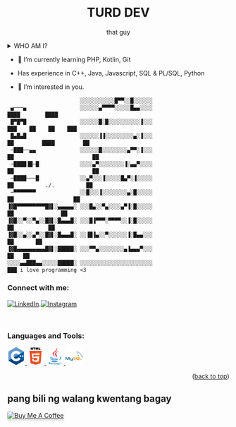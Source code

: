 <a name="readme-top"></a>
 
<br />
<div align="center">
 
  <h1 align="center"> TURD DEV </h1>
  </a>


  <p align="center">
   that guy
    <br />
    </p> </div>

<details>
  <summary>WHO AM I?</summary>

  ### <a id="about-the-project"></a>LUTHER DEAN
  - 👋 Hi, I’m @lutherdev
  - **Name:** Luther Dean Sambeli
  - **Born in:** Philippines  
  - **Educational Status:** 2nd Year Student at FEU Institute of Technology  
  - **Specialization:** Information Technology - Web and Mobile Application
  
</details>

  - 🌱 I’m currently learning PHP, Kotlin, Git
  
  - Has experience in C++, Java, Javascript, SQL & PL/SQL, Python
    
  - 👀 I’m interested in you.


```
                       ░░░░░░░░░░░█▀▀░░█░░░░░░
 ▄───▄                 ░░░░░░▄▀▀▀▀░░░░░█▄▄░░░░                             ████        ████
 █▀█▀█                 ░░░░░░█░█░░░░░░░░░░▐░░░                          ███    ██    ██    ███
 █▄█▄█                 ░░░░░░▐▐░░░░░░░░░▄░▐░░░                        ██         ████         ██
 ─███──▄▄              ░░░░░░█░░░░░░░░▄▀▀░▐░░░                       ██                         ██
 ─████▐█─█             ░░░░▄▀░░░░░░░░▐░▄▄▀░░░░                       ██                         ██
 ─████───█             ░░▄▀░░░▐░░░░░█▄▀░▐░░░░░                        ██          ./.          ██
 ─▀▀▀▀▀▀▀              ░░█░░░▐░░░░░░░░▄░█░░░░░                          ██                   ██
▐▓█▀▀▀▀▀▀▀▀▀█▓▌░▄▄▄▄▄░ ░░░█▄░░▀▄░░░░▄▀▐░█░░░░░                            ██               ██
▐▓█░░▀░░▀▄░░█▓▌░█▄▄▄█░ ░░░█▐▀▀▀░▀▀▀▀░░▐░█░░░░░                              ██           ██
▐▓█░░▄░░▄▀░░█▓▌░█▄▄▄█░ ░░▐█▐▄░░▀░░░░░░▐░█▄▄░░░                              	 ██       ██
▐▓█▄▄▄▄▄▄▄▄▄█▓▌░█████░ ░░░▀▀▄░░░░░░░░▄▐▄▄▄▀░░░                                  ██   ██
░░░░▄▄███▄▄░░░░░█████░ ░░░░░░░░░░░░░░░░░░░░░░░                                    ███ i love programming <3
```

<h3 align="left">Connect with me:</h3>
<p align="left">
    <!-- Uncomment if you want to include LinkedIn -->
    
<a href="https://linkedin.com/in/luther-dean/" target="blank">
    <img align="center" src="https://raw.githubusercontent.com/rahuldkjain/github-profile-readme-generator/master/src/images/icons/Social/linked-in-alt.svg" alt="LinkedIn" height="30" width="40" />
    </a>
    
<a href="https://instagram.com/luther.jpeg" target="blank">
    <img align="center" src="https://raw.githubusercontent.com/rahuldkjain/github-profile-readme-generator/master/src/images/icons/Social/instagram.svg" alt="Instagram" height="30" width="40" />
    </a>
</p>

<br> <!-- This creates spacing between sections -->

<h3 align="left">Languages and Tools:</h3>
<p align="left">
    <a href="https://www.w3schools.com/cpp/" target="_blank" rel="noreferrer">
        <img src="https://raw.githubusercontent.com/devicons/devicon/master/icons/cplusplus/cplusplus-original.svg" alt="C++" width="40" height="40" />
    </a>
    <a href="https://www.w3.org/html/" target="_blank" rel="noreferrer">
        <img src="https://raw.githubusercontent.com/devicons/devicon/master/icons/html5/html5-original-wordmark.svg" alt="HTML5" width="40" height="40" />
    </a>
    <a href="https://www.java.com" target="_blank" rel="noreferrer">
        <img src="https://raw.githubusercontent.com/devicons/devicon/master/icons/java/java-original.svg" alt="Java" width="40" height="40" />
    </a>
    <a href="https://www.mysql.com/" target="_blank" rel="noreferrer">
        <img src="https://raw.githubusercontent.com/devicons/devicon/master/icons/mysql/mysql-original-wordmark.svg" alt="MySQL" width="40" height="40" />
    </a>
</p>


<!--
<p>
    <img src="https://github-readme-stats.vercel.app/api?username=lutherdev&show_icons=true&locale=en" alt="lutherdev" />
</p>



<p>
    <img src="https://github-readme-stats.vercel.app/api/top-langs?username=lutherdev&show_icons=true&locale=en&layout=compact" alt="lutherdev" />
</p>
-->




<!--
Here are the programs I am currently working on 💚

* [![C++][cpp.com]][cpp-url]
* [![Python][python.com]][python-url]
* [![MySQL][Mysql.com]][Mysql-url]
* [![Github][Github.com]][Github-url]
* [![Bootstrap][Bootstrap.com]][Bootstrap-url]
* [![TailwindCSS][TailwindCSS.com]][TailwindCSS-url]
-->
<p align="right">(<a href="#readme-top">back to top</a>)</p>

## pang bili ng walang kwentang bagay

<a href="https://buymeacoffee.com/turd" target="_blank"><img src="https://www.buymeacoffee.com/assets/img/custom_images/purple_img.png" alt="Buy Me A Coffee" style="height: 41px !important;width: 174px !important;box-shadow: 0px 3px 2px 0px rgba(190, 190, 190, 0.5) !important;-webkit-box-shadow: 0px 3px 2px 0px rgba(190, 190, 190, 0.5) !important;" ></a>

[cpp.com]: https://img.shields.io/badge/C++-00599C?style=for-the-badge&logo=c%2B%2B&logoColor=white
[cpp-url]: https://www.cplusplus.com

[python.com]: https://img.shields.io/badge/Python-3776AB?style=for-the-badge&logo=python&logoColor=white
[python-url]: https://www.python.org

[MySQL.com]: https://img.shields.io/badge/MySQL-00000F?style=for-the-badge&logo=mysql&logoColor=white
[MySQL-url]: https://www.mysql.com

[Github.com]: https://img.shields.io/badge/GitHub-100000?style=for-the-badge&logo=github&logoColor=white
[Github-url]: https://github.com

[Bootstrap.com]: https://img.shields.io/badge/Bootstrap-563D7C?style=for-the-badge&logo=bootstrap&logoColor=white
[Bootstrap-url]: https://getbootstrap.com

[TailwindCSS.com]: https://img.shields.io/badge/Tailwind_CSS-38B2AC?style=for-the-badge&logo=tailwind-css&logoColor=white
[TailwindCSS-url]: https://tailwindcss.com

<!--
**My Time 🦉** 

```text
🌅 Morning                                    ███████░░░░░░░░░░░░░░░░░   25 % 
☀️ Afternoon                                  ███████░░░░░░░░░░░░░░░░░░   25 % 
🌃 Evening                                    ██████████████░░░░░░░░░░░   50 %
-->

